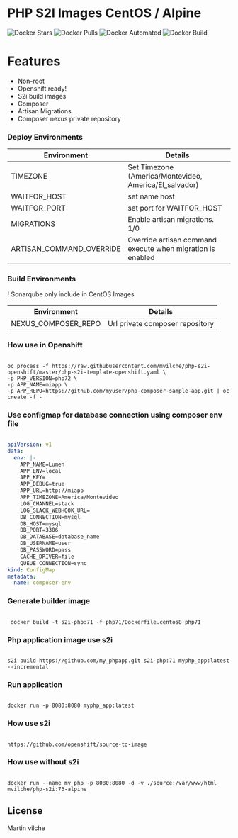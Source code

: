 # PHP S2I Images CentOS  / Alpine

![Docker Stars](https://img.shields.io/docker/stars/mvilche/php-s2i.svg)
![Docker Pulls](https://img.shields.io/docker/pulls/mvilche/php-s2i.svg)
![Docker Automated](https://img.shields.io/docker/cloud/automated/mvilche/php-s2i)
![Docker Build](https://img.shields.io/docker/cloud/build/mvilche/php-s2i)


# Features

- Non-root
- Openshift ready!
- S2i build images
- Composer
- Artisan Migrations
- Composer nexus private repository


### Deploy Environments 


| Environment | Details |
| ------ | ------ |
| TIMEZONE | Set Timezone (America/Montevideo, America/El_salvador) |
| WAITFOR_HOST | set name host |
| WAITFOR_PORT | set port for WAITFOR_HOST |
| MIGRATIONS | Enable artisan migrations. 1/0 |
| ARTISAN_COMMAND_OVERRIDE | Override artisan command execute when migration is enabled |


### Build Environments 

! Sonarqube only include in CentOS Images

| Environment | Details |
| ------ | ------ |
| NEXUS_COMPOSER_REPO | Url private composer repository  |






### How use in Openshift

```console

oc process -f https://raw.githubusercontent.com/mvilche/php-s2i-openshift/master/php-s2i-template-openshift.yaml \ 
-p PHP_VERSION=php72 \
-p APP_NAME=miapp \ 
-p APP_REPO=https://github.com/myuser/php-composer-sample-app.git | oc create -f -

```

### Use configmap for database connection using composer env file

```yaml

apiVersion: v1
data:
  env: |-
    APP_NAME=Lumen
    APP_ENV=local
    APP_KEY=
    APP_DEBUG=true
    APP_URL=http://miapp
    APP_TIMEZONE=America/Montevideo
    LOG_CHANNEL=stack
    LOG_SLACK_WEBHOOK_URL=
    DB_CONNECTION=mysql
    DB_HOST=mysql
    DB_PORT=3306
    DB_DATABASE=database_name
    DB_USERNAME=user
    DB_PASSWORD=pass
    CACHE_DRIVER=file
    QUEUE_CONNECTION=sync
kind: ConfigMap
metadata:
  name: composer-env

```



### Generate builder image

```console

 docker build -t s2i-php:71 -f php71/Dockerfile.centos8 php71

```

### Php application image use s2i

```console

s2i build https://github.com/my_phpapp.git s2i-php:71 myphp_app:latest --incremental

```


### Run application

```console

docker run -p 8080:8080 myphp_app:latest

```

### How use s2i

```console

https://github.com/openshift/source-to-image

```

### How use without s2i

```console

docker run --name my_php -p 8080:8080 -d -v ./source:/var/www/html mvilche/php-s2i:73-alpine 

```

License
----

Martin vilche
